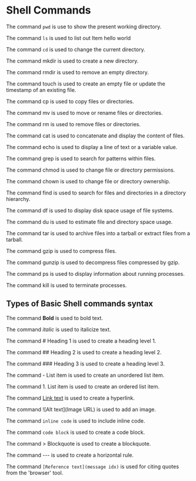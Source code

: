 # Shell Commands
The command `pwd` is use to show the present
working directory.

The command `ls` is used to list out Item
hello world

The command `cd` is used to change the current directory.

The command mkdir is used to create a new directory.

The command rmdir is used to remove an empty directory.

The command touch is used to create an empty file or update the timestamp of an existing file.

The command cp is used to copy files or directories.

The command mv is used to move or rename files or directories.

The command rm is used to remove files or directories.

The command cat is used to concatenate and display the content of files.

The command echo is used to display a line of text or a variable value.

The command grep is used to search for patterns within files.

The command chmod is used to change file or directory permissions.

The command chown is used to change file or directory ownership.

The command find is used to search for files and directories in a directory hierarchy.

The command df is used to display disk space usage of file systems.

The command du is used to estimate file and directory space usage.

The command tar is used to archive files into a tarball or extract files from a tarball.

The command gzip is used to compress files.

The command gunzip is used to decompress files compressed by gzip.

The command ps is used to display information about running processes.

The command kill is used to terminate processes.


## Types of Basic Shell commands syntax
The command **Bold** is used to bold text.

The command _italic_ is used to italicize text.

The command # Heading 1 is used to create a heading level 1.

The command ## Heading 2 is used to create a heading level 2.

The command ### Heading 3 is used to create a heading level 3.

The command - List item is used to create an unordered list item.

The command 1. List item is used to create an ordered list item.

The command [Link text](URL) is used to create a hyperlink.

The command ![Alt text](Image URL) is used to add an image.

The command `inline code` is used to include inline code.

The command ``` code block ``` is used to create a code block.

The command > Blockquote is used to create a blockquote.

The command --- is used to create a horizontal rule.

The command `[Reference text](message idx)` is used for citing quotes from the 'browser' tool.
